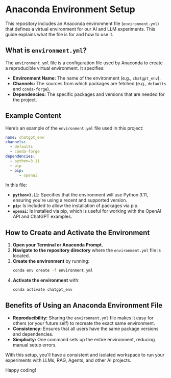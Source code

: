 # Anaconda Environment Setup

This repository includes an Anaconda environment file (`environment.yml`) that defines a virtual environment for our AI and LLM experiments. This guide explains what the file is for and how to use it.

## What is `environment.yml`?

The `environment.yml` file is a configuration file used by Anaconda to create a reproducible virtual environment. It specifies:
- **Environment Name:** The name of the environment (e.g., `chatgpt_env`).
- **Channels:** The sources from which packages are fetched (e.g., `defaults` and `conda-forge`).
- **Dependencies:** The specific packages and versions that are needed for the project.

## Example Content

Here’s an example of the `environment.yml` file used in this project:

```yaml
name: chatgpt_env
channels:
  - defaults
  - conda-forge
dependencies:
  - python=3.11
  - pip
  - pip:
      - openai
```

In this file:
- **`python=3.11`:** Specifies that the environment will use Python 3.11, ensuring you're using a recent and supported version.
- **`pip`:** Is included to allow the installation of packages via pip.
- **`openai`:** Is installed via pip, which is useful for working with the OpenAI API and ChatGPT examples.

## How to Create and Activate the Environment

1. **Open your Terminal or Anaconda Prompt.**
2. **Navigate to the repository directory** where the `environment.yml` file is located.
3. **Create the environment** by running:
   ```bash
   conda env create -f environment.yml
   ```
4. **Activate the environment** with:
   ```bash
   conda activate chatgpt_env
   ```

## Benefits of Using an Anaconda Environment File

- **Reproducibility:** Sharing the `environment.yml` file makes it easy for others (or your future self) to recreate the exact same environment.
- **Consistency:** Ensures that all users have the same package versions and dependencies.
- **Simplicity:** One command sets up the entire environment, reducing manual setup errors.

With this setup, you'll have a consistent and isolated workspace to run your experiments with LLMs, RAG, Agents, and other AI projects.

Happy coding!
